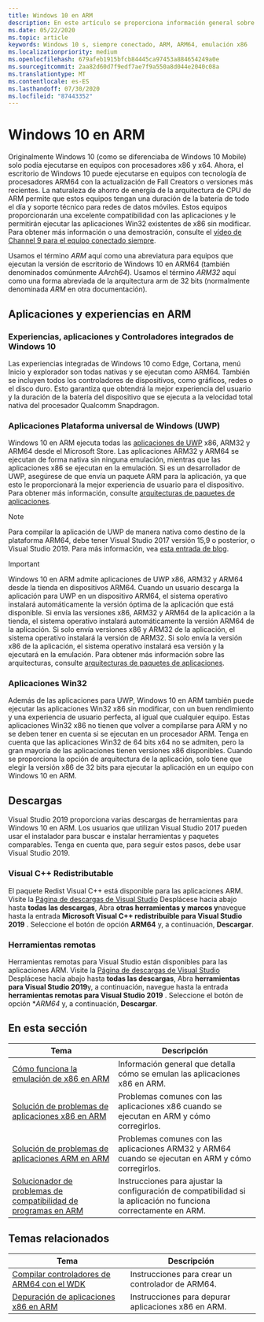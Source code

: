```yaml
---
title: Windows 10 en ARM
description: En este artículo se proporciona información general sobre cómo las experiencias y las aplicaciones se ejecutarán en ARM, cuáles son las limitaciones y dónde puede ir para obtener más información.
ms.date: 05/22/2020
ms.topic: article
keywords: Windows 10 s, siempre conectado, ARM, ARM64, emulación x86
ms.localizationpriority: medium
ms.openlocfilehash: 679afeb1915bfcb84445ca97453a884654249a0e
ms.sourcegitcommit: 2aa82d60d7f9edf7ae7f9a550a8d044e2040c08a
ms.translationtype: MT
ms.contentlocale: es-ES
ms.lasthandoff: 07/30/2020
ms.locfileid: "87443352"
---
```

# <a name="windows-10-on-arm"></a>Windows 10 en ARM
Originalmente Windows 10 (como se diferenciaba de Windows 10 Mobile) solo podía ejecutarse en equipos con procesadores x86 y x64. Ahora, el escritorio de Windows 10 puede ejecutarse en equipos con tecnología de procesadores ARM64 con la actualización de Fall Creators o versiones más recientes. La naturaleza de ahorro de energía de la arquitectura de CPU de ARM permite que estos equipos tengan una duración de la batería de todo el día y soporte técnico para redes de datos móviles. Estos equipos proporcionarán una excelente compatibilidad con las aplicaciones y le permitirán ejecutar las aplicaciones Win32 existentes de x86 sin modificar. Para obtener más información o una demostración, consulte el [vídeo de Channel 9 para el equipo conectado siempre](https://channel9.msdn.com/Events/Build/2017/P4171).

Usamos el término *ARM* aquí como una abreviatura para equipos que ejecutan la versión de escritorio de Windows 10 en ARM64 (también denominados comúnmente *AArch64*).  Usamos el término *ARM32* aquí como una forma abreviada de la arquitectura arm de 32 bits (normalmente denominada *ARM* en otra documentación).

## <a name="apps-and-experiences-on-arm"></a>Aplicaciones y experiencias en ARM

### <a name="built-in-windows-10-experiences-apps-and-drivers"></a>Experiencias, aplicaciones y Controladores integrados de Windows 10
Las experiencias integradas de Windows 10 como Edge, Cortana, menú Inicio y explorador son todas nativas y se ejecutan como ARM64. También se incluyen todos los controladores de dispositivos, como gráficos, redes o el disco duro. Esto garantiza que obtendrá la mejor experiencia del usuario y la duración de la batería del dispositivo que se ejecuta a la velocidad total nativa del procesador Qualcomm Snapdragon.

### <a name="universal-windows-platform-uwp-apps"></a>Aplicaciones Plataforma universal de Windows (UWP)
Windows 10 en ARM ejecuta todas las [aplicaciones de UWP](../get-started/universal-application-platform-guide.md) x86, ARM32 y ARM64 desde el Microsoft Store. Las aplicaciones ARM32 y ARM64 se ejecutan de forma nativa sin ninguna emulación, mientras que las aplicaciones x86 se ejecutan en la emulación. Si es un desarrollador de UWP, asegúrese de que envía un paquete ARM para la aplicación, ya que esto le proporcionará la mejor experiencia de usuario para el dispositivo. Para obtener más información, consulte [arquitecturas de paquetes de aplicaciones](/windows/msix/package/device-architecture).

>[!NOTE]
> Para compilar la aplicación de UWP de manera nativa como destino de la plataforma ARM64, debe tener Visual Studio 2017 versión 15,9 o posterior, o Visual Studio 2019. Para más información, vea [esta entrada de blog](https://blogs.windows.com/buildingapps/2018/11/15/official-support-for-windows-10-on-arm-development).


>[!IMPORTANT]
> Windows 10 en ARM admite aplicaciones de UWP x86, ARM32 y ARM64 desde la tienda en dispositivos ARM64. Cuando un usuario descarga la aplicación para UWP en un dispositivo ARM64, el sistema operativo instalará automáticamente la versión óptima de la aplicación que está disponible. Si envía las versiones x86, ARM32 y ARM64 de la aplicación a la tienda, el sistema operativo instalará automáticamente la versión ARM64 de la aplicación. Si solo envía versiones x86 y ARM32 de la aplicación, el sistema operativo instalará la versión de ARM32. Si solo envía la versión x86 de la aplicación, el sistema operativo instalará esa versión y la ejecutará en la emulación. Para obtener más información sobre las arquitecturas, consulte [arquitecturas de paquetes de aplicaciones](/windows/msix/package/device-architecture).

### <a name="win32-apps"></a>Aplicaciones Win32
Además de las aplicaciones para UWP, Windows 10 en ARM también puede ejecutar las aplicaciones Win32 x86 sin modificar, con un buen rendimiento y una experiencia de usuario perfecta, al igual que cualquier equipo. Estas aplicaciones Win32 x86 no tienen que volver a compilarse para ARM y no se deben tener en cuenta si se ejecutan en un procesador ARM. Tenga en cuenta que las aplicaciones Win32 de 64 bits x64 no se admiten, pero la gran mayoría de las aplicaciones tienen versiones x86 disponibles.  Cuando se proporciona la opción de arquitectura de la aplicación, solo tiene que elegir la versión x86 de 32 bits para ejecutar la aplicación en un equipo con Windows 10 en ARM.

## <a name="downloads"></a>Descargas

Visual Studio 2019 proporciona varias descargas de herramientas para Windows 10 en ARM. Los usuarios que utilizan Visual Studio 2017 pueden usar el instalador para buscar e instalar herramientas y paquetes comparables. Tenga en cuenta que, para seguir estos pasos, debe usar Visual Studio 2019.

### <a name="visual-c-redistributable"></a>Visual C++ Redistributable

El paquete Redist Visual C++ está disponible para las aplicaciones ARM. Visite la [Página de descargas de Visual Studio](https://visualstudio.microsoft.com/downloads/) Desplácese hacia abajo hasta **todas las descargas**, Abra **otras herramientas y marcos y**navegue hasta la entrada **Microsoft Visual C++ redistribuible para Visual Studio 2019** . Seleccione el botón de opción **ARM64** y, a continuación, **Descargar**.

### <a name="remote-tools"></a>Herramientas remotas

Herramientas remotas para Visual Studio están disponibles para las aplicaciones ARM. Visite la [Página de descargas de Visual Studio](https://visualstudio.microsoft.com/downloads/) Desplácese hacia abajo hasta **todas las descargas**, Abra **herramientas para Visual Studio 2019**y, a continuación, navegue hasta la entrada **herramientas remotas para Visual Studio 2019** . Seleccione el botón de opción **ARM64* y, a continuación, **Descargar**.


## <a name="in-this-section"></a>En esta sección
|Tema | Descripción |
|-----|-----|
|[Cómo funciona la emulación de x86 en ARM](apps-on-arm-x86-emulation.md)|Información general que detalla cómo se emulan las aplicaciones x86 en ARM.|
|[Solución de problemas de aplicaciones x86 en ARM](apps-on-arm-troubleshooting-x86.md)|Problemas comunes con las aplicaciones x86 cuando se ejecutan en ARM y cómo corregirlos. |
|[Solución de problemas de aplicaciones ARM en ARM](apps-on-arm-troubleshooting-arm32.md)|Problemas comunes con las aplicaciones ARM32 y ARM64 cuando se ejecutan en ARM y cómo corregirlos. |
|[Solucionador de problemas de compatibilidad de programas en ARM](apps-on-arm-program-compat-troubleshooter.md)|Instrucciones para ajustar la configuración de compatibilidad si la aplicación no funciona correctamente en ARM. |

## <a name="related-topics"></a>Temas relacionados
|Tema | Descripción |
|-----|-----|
|[Compilar controladores de ARM64 con el WDK](https://docs.microsoft.com/windows-hardware/drivers/develop/building-arm64-drivers)|Instrucciones para crear un controlador de ARM64. |
| [Depuración de aplicaciones x86 en ARM](https://docs.microsoft.com/windows-hardware/drivers/debugger/debugging-arm64) | Instrucciones para depurar aplicaciones x86 en ARM. |
